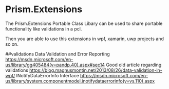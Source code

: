 # Prism.Extensions

The Prism.Extensions Portable Class Libary can be used to share portable functionality like validations in a pcl.

Then you are able to use this extensions in wpf, xamarin, uwp projects and so on.

##validations
Data Validation and Error Reporting https://msdn.microsoft.com/en-us/library/gg405484(v=pandp.40).aspx#sec14
Good old article regarding validations https://blog.magnusmontin.net/2013/08/26/data-validation-in-wpf/
INotifyDataErrorInfo Interface https://msdn.microsoft.com/en-us/library/system.componentmodel.inotifydataerrorinfo(v=vs.110).aspx